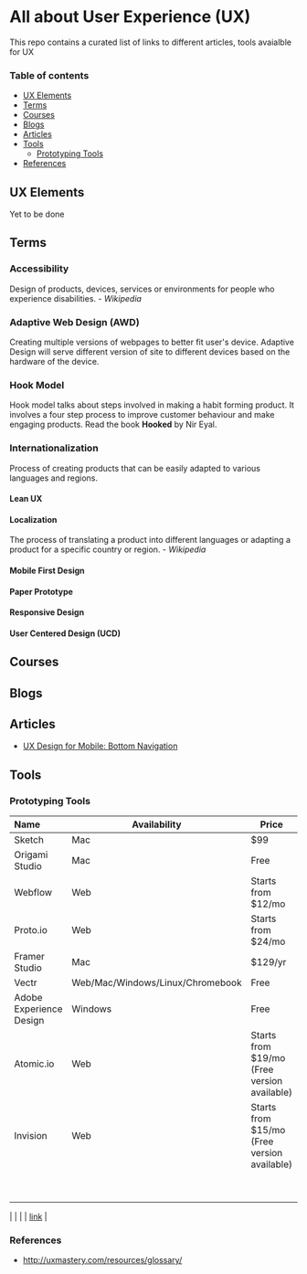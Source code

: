 # All about User Experience (UX)

This repo contains a curated list of links to different articles, tools avaialble for UX

### Table of contents

* [UX Elements](#ux-elements)
* [Terms](#terms)
* [Courses](#courses)
* [Blogs](#blogs)
* [Articles](#articles)
* [Tools](#tools)
  - [Prototyping Tools](#prototyping-tools)
* [References](#references)

## UX Elements

Yet to be done

## Terms

### Accessibility

Design of products, devices, services or environments for people who experience disabilities. - *Wikipedia*

### Adaptive Web Design (AWD)

Creating multiple versions of webpages to better fit user's device. Adaptive Design will serve different version of site to different devices based on the hardware of the device.

### Hook Model

Hook model talks about steps involved in making a habit forming product. It involves a four step process to improve customer behaviour and make engaging products. Read the book **Hooked** by Nir Eyal. 

### Internationalization

Process of creating products that can be easily adapted to various languages and regions.

#### Lean UX
#### Localization

The process of translating a product into different languages or adapting a product for a specific country or region. - *Wikipedia*

#### Mobile First Design
#### Paper Prototype
#### Responsive Design
#### User Centered Design (UCD)


## Courses

## Blogs

## Articles

* [UX Design for Mobile: Bottom Navigation](https://uxplanet.org/perfect-bottom-navigation-for-mobile-app-effabbb98c0f)

## Tools

### Prototyping Tools

| Name        | Availability | Price | Link |
|:------------- | ------------- | ----- | ----- |
| Sketch | Mac | $99 | [link](https://www.sketchapp.com/) |
| Origami Studio | Mac | Free | [link](http://origami.design/) |
| Webflow | Web | Starts from $12/mo | [link](https://webflow.com/) |
| Proto.io | Web | Starts from $24/mo | [link](https://proto.io/) |
| Framer Studio | Mac | $129/yr | [link](https://framer.com/) |
| Vectr | Web/Mac/Windows/Linux/Chromebook | Free | [link](https://vectr.com/) |
| Adobe Experience Design | Windows | Free | [link](http://www.adobe.com/products/experience-design.html) |
| Atomic.io | Web | Starts from $19/mo (Free version available) | [link](https://atomic.io/) |
| Invision | Web | Starts from $15/mo (Free version available) | [link](https://www.invisionapp.com/) |
|  |  |  | [link]() |
|  |  |  | [link]() |


|  |  |  | [link]() |

### References

* http://uxmastery.com/resources/glossary/
